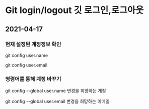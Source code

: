 <h1>Git login/logout 깃 로그인,로그아웃</h1>
<h2>2021-04-17</h2>
<h3>현재 설정된 계정정보 확인</h3>
<p>git config user.name</p>
<p>git config user.email</p>
<h3>명령어를 통해 계정 바꾸기</h3>
<p>git config --global user.name 변경을 희망하는 계정</p>
<p>git config --global user.email 변경을 희망하는 이메일</p>
